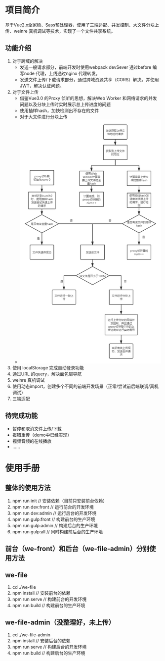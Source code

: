 # 项目简介

基于Vue2.x全家桶、Sass预处理器，使用了三端适配、并发控制、大文件分块上传、weinre 真机调试等技术，实现了一个文件共享系统。

## 功能介绍

1. 对于跨域的解决
   - 发送一般请求部分，前端开发时使用webpack devSever 通过before 编写node 代理，上线通过nginx 代理转发。
   - 发送文件上传/下载请求部分，通过跨域资源共享（CORS）解决。并使用JWT，解决认证问题。
4. 对于文件上传
   - 借鉴Vue3.0 的Proxy 侦听的思想，解决Web Worker 和网络请求的并发问题以及分块上传时实时展示总上传进度的问题
   - 使用抽样hash，加快检测出不存在的文件
   - 对于大文件进行分块上传
   - <img src="./img/WeFile文件上传.png" style="zoom:80%;" alt="文件上传流程图"/>
3. 使用 localStorage 完成自动登录功能 
4. 通过URL 的query，解决面包屑导航
5. weinre 真机调试
6. 使用动态import，创建多个不同的前端开发场景（正常/尝试前后端联调/真机调试）
7. 三端适配

## 待完成功能

- 暂停和取消文件上传/下载
- 报错重传（demo中已经实现）
- 视频音频的在线播放
- ......

# 使用手册

## 整体的使用方法

1. npm run init // 安装依赖（目前只安装前台依赖）
2. npm run dev:front // 运行前台的开发环境
3. npm run dev:admin // 运行后台的开发环境
4. npm run gulp:front // 构建前台的生产环境
5. npm run gulp:admin // 构建后台的生产环境
6. npm run gulp:all // 同时构建前后台的生产环境

## 前台（we-front）和后台（we-file-admin）分别使用方法

## we-file

1. cd ./we-file
2. npm install // 安装前台的依赖
3. npm run serve // 构建前台的开发环境
4. npm run build // 构建前台的生产环境

## we-file-admin（没整理好，未上传）

1. cd ./we-file-admin
2. npm install // 安装后台的依赖
3. npm run serve // 构建后台的开发环境
4. npm run build // 构建后台的生产环境